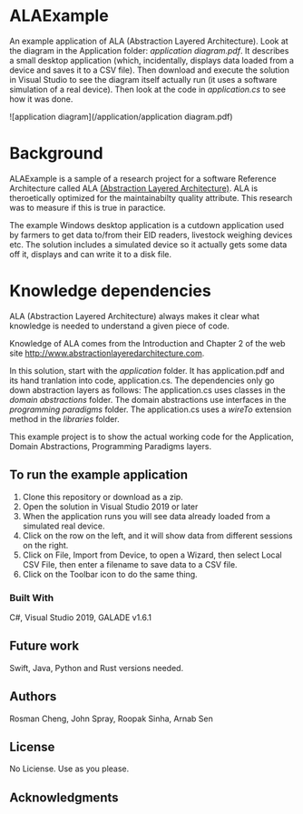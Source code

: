 # ALAExample

An example application of ALA (Abstraction Layered Architecture).
Look at the diagram in the Application folder: *application diagram.pdf*. It describes a small desktop application (which, incidentally, displays data loaded from a device and saves it to a CSV file). Then download and execute the solution in Visual Studio to see the diagram itself actually run (it uses a software simulation of a real device).
Then look at the code in *application.cs* to see how it was done.

![application diagram](/application/application diagram.pdf)

# Background

ALAExample is a sample of a research project for a software Reference Architecture called ALA [(Abstraction Layered Architecture)](http://www.abstractionlayeredarchitecture.com).
ALA is theroetically optimized for the maintainabilty quality attribute.
This research was to measure if this is true in paractice.

The example Windows desktop application is a cutdown application used by farmers to get data to/from their EID readers, livestock weighing devices etc.
The solution includes a simulated device so it actually gets some data off it, displays and can write it to a disk file.



<!---
[(Abstraction Layered Architecture)](http://www.abstractionlayeredarchitecture.com)
-->

# Knowledge dependencies

ALA (Abstraction Layered Architecture) always makes it clear what knowledge is needed to understand a given piece of code.

Knowledge of ALA comes from the Introduction and Chapter 2 of the web site <http://www.abstractionlayeredarchitecture.com>.

In this solution, start with the *application* folder. It has application.pdf and its hand tranlation into code, application.cs.
The dependencies only go down abstraction layers as follows:
The application.cs uses classes in the *domain abstractions* folder.
The domain abstractions use interfaces in the *programming paradigms* folder.
The application.cs uses a *wireTo* extension method in the *libraries* folder.

This example project is to show the actual working code for the Application, Domain Abstractions, Programming Paradigms layers.


## To run the example application

1. Clone this repository or download as a zip.
2. Open the solution in Visual Studio 2019 or later
3. When the application runs you will see data already loaded from a simulated real device.
4. Click on the row on the left, and it will show data from different sessions on the right.
5. Click on File, Import from Device, to open a Wizard, then select Local CSV File, then enter a filename to save data to a CSV file.
6. Click on the Toolbar icon to do the same thing.


### Built With

C#, Visual Studio 2019, GALADE v1.6.1


## Future work

Swift, Java, Python and Rust versions needed.

## Authors

Rosman Cheng, John Spray, Roopak Sinha, Arnab Sen


## License

No Liciense. Use as you please.

## Acknowledgments


